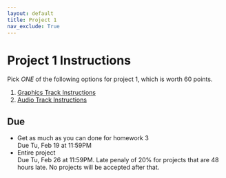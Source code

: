 ```yaml
---
layout: default
title: Project 1
nav_exclude: True
---
```


# Project 1 Instructions
Pick *ONE* of the following options for project 1, which is worth 60 points.

1. [Graphics Track Instructions](https://docs.google.com/document/d/12Dh6zlNtIGixbX2ja_rfO42z0tAlTV0ARkWO0eaGKgk/edit?usp=sharing)
2. [Audio Track Instructions](https://docs.google.com/document/d/1JGA8eKsTHve5URc5dC3EVx6IceHOuWFrtu-4fYoTlNQ/edit?usp=sharing) 

## Due
* Get as much as you can done for homework 3<br>Due Tu, Feb 19 at 11:59PM
* Entire project<br>Due Tu, Feb 26 at 11:59PM. Late penaly of 20% for projects that are 48 hours late. No projects will be accepted after that.